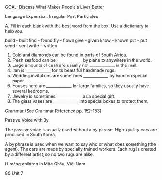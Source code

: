GOAL: Discuss What Makes People's Lives Better

Language Expansion: Irregular Past Participles

A. Fill in each blank with the best word from the box. Use a dictionary to help you.

build - built     find - found     fly - flown     give - given
know - known     put - put         send - sent     write - written

1. Gold and diamonds can be found in parts of South Africa.
2. Fresh seafood can be _____________ by plane to anywhere in the world.
3. Large amounts of cash are usually not _____________ in the mail.
4. Iran is _____________ for its beautiful handmade rugs.
5. Wedding invitations are sometimes _____________ by hand on special paper.
6. Houses here are _____________ for large families, so they usually have several bedrooms.
7. Jewelry is sometimes _____________ as a special gift.
8. The glass vases are _____________ into special boxes to protect them.

Grammar (See Grammar Reference pp. 152-153)

Passive Voice with By

The passive voice is usually used without a by phrase.
High-quality cars are produced in South Korea.

A by phrase is used when we want to say who or what does something (the agent).
The cars are made by specially trained workers. Each rug is created by a different artist, so no two rugs are alike.

H'mông children in Mộc Châu, Việt Nam

80 Unit 7